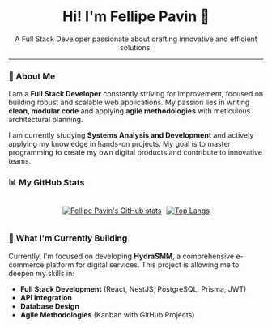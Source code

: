 <h1 align="center">Hi! I'm Fellipe Pavin 👋</h1>

<p align="center">
  A Full Stack Developer passionate about crafting innovative and efficient solutions.
</p>

---
### 🚀 About Me

I am a **Full Stack Developer** constantly striving for improvement, focused on building robust and scalable web applications. My passion lies in writing **clean, modular code** and applying **agile methodologies** with meticulous architectural planning.

I am currently studying **Systems Analysis and Development** and actively applying my knowledge in hands-on projects. My goal is to master programming to create my own digital products and contribute to innovative teams.

### 📊 My GitHub Stats
<div style="display: flex; flex-wrap: wrap; justify-content:center; gap: 10px;">

[![Fellipe Pavin's GitHub stats](https://github-readme-stats.vercel.app/api?username=fap233&show_icons=true&theme=dark&include_all_commits=true&count_private=true)](https://github.com/fap233/github-readme-stats)

[![Top Langs](https://github-readme-stats.vercel.app/api/top-langs/?username=fap233&layout=compact&theme=dark)](https://github.com/fap233/github-readme-stats)
</div>

### 🚧 What I'm Currently Building

Currently, I'm focused on developing **HydraSMM**, a comprehensive e-commerce platform for digital services. This project is allowing me to deepen my skills in:

* **Full Stack Development** (React, NestJS, PostgreSQL, Prisma, JWT)
* **API Integration**
* **Database Design**
* **Agile Methodologies** (Kanban with GitHub Projects)
